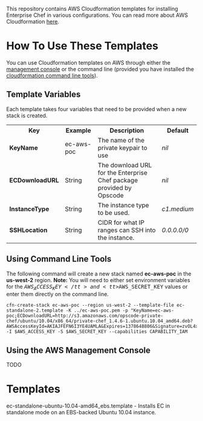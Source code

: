 This repository contains AWS Cloudformation templates for installing Enterprise Chef in various configurations. You can read more about AWS Cloudformation [here](http://aws.amazon.com/cloudformation/).

How To Use These Templates
==========================
You can use Cloudformation templates on AWS through either the [management console](https://console.aws.amazon.com/cloudformation/home) or the command line (provided you have installed the [cloudformation command line tools](http://aws.amazon.com/developertools/2555753788650372)).

Template Variables
------------------
Each template takes four variables that need to be provided when a new stack is created.

<table>
  <tr>
    <th>Key</th>
    <th>Example</th>
    <th>Description</th>
    <th>Default</th>
  </tr>
  <tr>
    <td><strong>KeyName</strong></td>
    <td>ec-aws-poc</td>
    <td>The name of the private keypair to use</td>
    <td><em>nil</em></td>
  </tr>
  <tr>
    <td><strong>ECDownloadURL</strong></td>
    <td>String</td>
    <td>The download URL for the Enterprise Chef package provided by Opscode</td>
    <td><em>nil</em></td>
  </tr>
  </tr>
  <tr>
    <td><strong>InstanceType</strong></td>
    <td>String</td>
    <td>The instance type to be used.</td>
    <td><em>c1.medium</em></td>
  </tr>
  </tr>
  <tr>
    <td><strong>SSHLocation</strong></td>
    <td>String</td>
    <td>CIDR for what IP ranges can SSH into the instance.</td>
    <td><em>0.0.0.0/0</em></td>
  </tr>
</table>


Using Command Line Tools
------------------------
The following command will create a new stack named **ec-aws-poc** in the **us-west-2** region. **Note:** You will need to either set environment variables for the <tt>$AWS_ACCESS_KEY</tt> and <tt>$AWS_SECRET_KEY</tt> values or enter them directly on the command line.

```
cfn-create-stack ec-aws-poc --region us-west-2 --template-file ec-standalone-2.template -K ../ec-aws-poc.pem -p "KeyName=ec-aws-poc;ECDownloadURL=http://s3.amazonaws.com/opscode-private-chef/ubuntu/10.04/x86_64/private-chef_1.4.6-1.ubuntu.10.04_amd64.deb?AWSAccessKeyId=AKIAJFEFN6I3YE4UAMLA&Expires=1378648806&Signature=zvOL4xmP4Ac2TMkKpOky%2B3xcjKw%3D;InstanceType=c1.medium;SSHLocation=0.0.0.0/0" -I $AWS_ACCESS_KEY -S $AWS_SECRET_KEY --capabilities CAPABILITY_IAM
```

Using the AWS Management Console
--------------------------------
TODO

Templates
=========
ec-standalone-ubuntu-10.04-amd64_ebs.template - Installs EC in standalone mode on an EBS-backed Ubuntu 10.04 instance.
